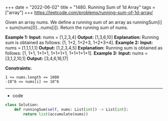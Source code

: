 +++ 
date = "2022-06-02"
title = "1480. Running Sum of 1d Array"
tags = ["array"]
+++
https://leetcode.com/problems/running-sum-of-1d-array/

Given an array nums. We define a running sum of an array as runningSum[i] = sum(nums[0]…nums[i]).
Return the running sum of nums.
 
**Example 1:**
**Input:** nums = [1,2,3,4] **Output:** [1,3,6,10] **Explanation:** Running sum is obtained as follows: [1, 1+2, 1+2+3, 1+2+3+4].
**Example 2:**
**Input:** nums = [1,1,1,1,1] **Output:** [1,2,3,4,5] **Explanation:** Running sum is obtained as follows: [1, 1+1, 1+1+1, 1+1+1+1, 1+1+1+1+1].
**Example 3:**
**Input:** nums = [3,1,2,10,1] **Output:** [3,4,6,16,17] 
 
**Constraints:**
 	
	1 <= nums.length <= 1000 	
	-10^6 <= nums[i] <= 10^6

---
- code
```py
class Solution:
    def runningSum(self, nums: List[int]) -> List[int]:
        return list(accumulate(nums))
```
